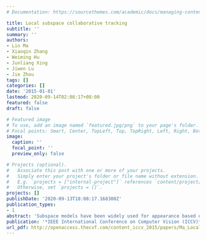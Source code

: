 ```yaml
---
# Documentation: https://sourcethemes.com/academic/docs/managing-content/

title: Local subspace collaborative tracking
subtitle: ''
summary: ''
authors:
- Lin Ma
- Xiaoqin Zhang
- Weiming Hu
- Junliang Xing
- Jiwen Lu
- Jie Zhou
tags: []
categories: []
date: '2015-01-01'
lastmod: 2020-09-14T02:08:17+08:00
featured: false
draft: false

# Featured image
# To use, add an image named `featured.jpg/png` to your page's folder.
# Focal points: Smart, Center, TopLeft, Top, TopRight, Left, Right, BottomLeft, Bottom, BottomRight.
image:
  caption: ''
  focal_point: ''
  preview_only: false

# Projects (optional).
#   Associate this post with one or more of your projects.
#   Simply enter your project's folder or file name without extension.
#   E.g. `projects = ["internal-project"]` references `content/project/deep-learning/index.md`.
#   Otherwise, set `projects = []`.
projects: []
publishDate: '2020-09-13T18:08:17.168300Z'
publication_types:
- 1
abstract: 'Subspace models have been widely used for appearance based object tracking. Most existing subspace based trackers employ a linear subspace to represent object appearances, which are not accurate enough to model large variations of objects. To address this, this paper presents a local subspace collaborative tracking method for robust visual tracking, where multiple linear and nonlinear subspaces are learned to better model the nonlinear relationship of object appearances. First, we retain a set of key samples and compute a set of local subspaces for each key sample. Then, we construct a hyper sphere to represent the local nonlinear subspace for each key sample. The hyper sphere of one key sample passes the local key samples and also is tangent to the local linear subspace of the specific key sample. In this way, we are able to represent the nonlinear distribution of the key samples and also approximate the local linear subspace near the specific key sample, so that local distributions of the samples can be represented more accurately. Experimental results on challenging video sequences demonstrate the effectiveness of our method.'
publication: '*IEEE International Conference on Computer Vision (ICCV)*'
url_pdf: http://openaccess.thecvf.com/content_iccv_2015/papers/Ma_Local_Subspace_Collaborative_ICCV_2015_paper.pdf
---
```

